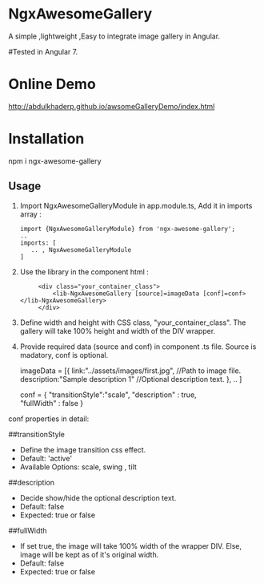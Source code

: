 # NgxAwesomeGallery

A simple ,lightweight ,Easy to integrate image gallery in Angular.

#Tested in Angular 7.

#  Online Demo
http://abdulkhaderp.github.io/awsomeGalleryDemo/index.html

# Installation
npm i ngx-awesome-gallery

## Usage
1. Import NgxAwesomeGalleryModule in app.module.ts, Add it in imports array : 

       import {NgxAwesomeGalleryModule} from 'ngx-awesome-gallery';
       ..
       imports: [
          .. , NgxAwesomeGalleryModule
       ]

2. Use the library in the component html  :  

            <div class="your_container_class">
                <lib-NgxAwesomeGallery [source]=imageData [conf]=conf></lib-NgxAwesomeGallery>
            </div>

3. Define width and height with CSS class, "your_container_class". The gallery will take 100% height and width of the DIV wrapper.

4. Provide required data (source and conf) in component .ts file. Source is madatory, conf is optional.
  
    imageData = [{
        link:"../assets/images/first.jpg", //Path to image file.
        description:"Sample description 1"  //Optional description text. 
      },
      ..
    ]
    
      conf = {
          "transitionStyle":"scale", 
          "description" : true,  
          "fullWidth" : false
      }
   
conf properties in detail:
            
 ##transitionStyle

 - Define the image transition css effect.
 - Default: 'active'  
 - Available Options: scale, swing , tilt  
                                      
 ##description
  
 - Decide show/hide the optional description text.
 - Default: false  
 - Expected: true or false  
                      
                        
  ##fullWidth
 - If set true, the image will take 100% width of the wrapper DIV. Else, image will be kept as of it's original width. 
 - Default: false 
 - Expected: true or false  
 
 
 

